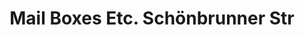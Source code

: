 ---
title: "Mail Boxes Etc. Schönbrunner Str"
url: /wien/mail-boxes-etc-schoenbrunner-str/
shop: Allgemein
---